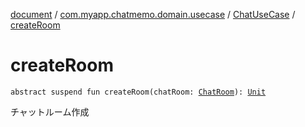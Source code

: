[document](../../index.md) / [com.myapp.chatmemo.domain.usecase](../index.md) / [ChatUseCase](index.md) / [createRoom](./create-room.md)

# createRoom

`abstract suspend fun createRoom(chatRoom: `[`ChatRoom`](../../com.myapp.chatmemo.domain.model.entity/-chat-room/index.md)`): `[`Unit`](https://kotlinlang.org/api/latest/jvm/stdlib/kotlin/-unit/index.html)

チャットルーム作成

